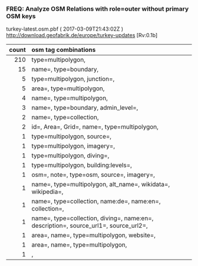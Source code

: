  
### FREQ: Analyze OSM Relations with role=outer without primary OSM keys 
turkey-latest.osm.pbf ( 2017-03-09T21:43:02Z ) http://download.geofabrik.de/europe/turkey-updates [Rv:0.1b]
 
|  count  |  osm tag combinations 
|  -----: | :---------------------------
|    210  |  type=multipolygon, 
|     15  |  name=, type=boundary, 
|      5  |  type=multipolygon, junction=, 
|      5  |  area=, type=multipolygon, 
|      4  |  name=, type=multipolygon, 
|      3  |  name=, type=boundary, admin_level=, 
|      2  |  name=, type=collection, 
|      2  |  id=, Area=, Grid=, name=, type=multipolygon, 
|      1  |  type=multipolygon, source=, 
|      1  |  type=multipolygon, imagery=, 
|      1  |  type=multipolygon, diving=, 
|      1  |  type=multipolygon, building:levels=, 
|      1  |  osm=, note=, type=osm, source=, imagery=, 
|      1  |  name=, type=multipolygon, alt_name=, wikidata=, wikipedia=, 
|      1  |  name=, type=collection, name:de=, name:en=, collection=, 
|      1  |  name=, type=collection, diving=, name:en=, description=, source_url1=, source_url2=, 
|      1  |  area=, name=, type=multipolygon, website=, 
|      1  |  area=, name=, type=multipolygon, 
|      1  |  , 
 
